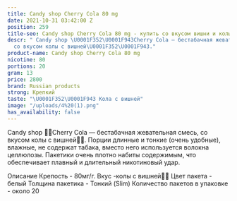 ```yaml
---
title: Candy shop Cherry Cola 80 mg
date: 2021-10-31 03:42:00 Z
position: 259
title-seo: Candy shop Cherry Cola 80 mg - купить со вкусом вишни и колы в Казахстане
descr: " Candy shop \U0001F352\U0001F943Cherry Cola — бестабачная жевательная смесь,
  со вкусом колы с вишней\U0001F352\U0001F943."
product-name: Candy shop Cherry Cola 80 mg
nicotine: 80
portions: 20
gram: 13
price: 2800
brand: Russian products
strong: Крепкий
taste: "\U0001F352\U0001F943 Кола с вишней"
image: "/uploads/4%20(1).png"
has_availability: false
---
```


Candy shop 🍒🥃Cherry Cola — бестабачная жевательная смесь, со вкусом колы с вишней🍒🥃. Порции длинные и тонкие (очень удобные), влажные, не содержат табака, вместо него используется волокна целлюлозы. Пакетики очень плотно набиты содержимым, что обеспечивает плавный и длительный никотиновый удар. 


Описание
Крепость - 80мг/г. Вкус -колы с вишней🍒🥃 Цвет пакета - белый Толщина пакетика - Тонкий (Slim) Количество пакетов в упаковке - около 20